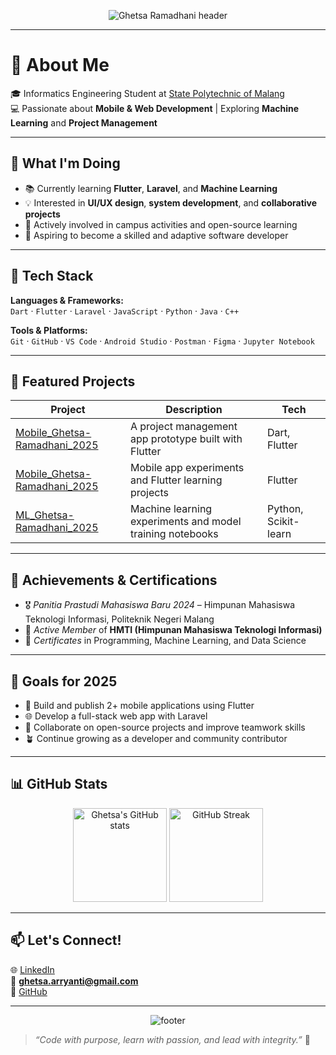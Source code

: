 <!-- Banner atau Intro Visual -->
<p align="center">
  <img src="https://capsule-render.vercel.app/api?type=waving&color=gradient&height=180&section=header&text=Hi%20I'm%20Ghetsa%20Ramadhani%20👋&fontSize=28&fontAlignY=35&desc=Mobile%20and%20Web%20Developer%20Enthusiast&descAlignY=55&fontColor=ffffff" alt="Ghetsa Ramadhani header"/>
</p>

---

# 💫 About Me
🎓 Informatics Engineering Student at [State Polytechnic of Malang](https://www.polinema.ac.id)  
💻 Passionate about **Mobile & Web Development** | Exploring **Machine Learning** and **Project Management**  

---

## 🌱 What I'm Doing
- 📚 Currently learning **Flutter**, **Laravel**, and **Machine Learning**  
- 💡 Interested in **UI/UX design**, **system development**, and **collaborative projects**  
- 🚀 Actively involved in campus activities and open-source learning  
- 🎯 Aspiring to become a skilled and adaptive software developer  

---

## 🧠 Tech Stack
**Languages & Frameworks:**  
`Dart` · `Flutter` · `Laravel` · `JavaScript` · `Python` · `Java` · `C++`

**Tools & Platforms:**  
`Git` · `GitHub` · `VS Code` · `Android Studio` · `Postman` · `Figma` · `Jupyter Notebook`

---

## 📂 Featured Projects
| Project | Description | Tech |
|----------|--------------|------|
| [Mobile_Ghetsa-Ramadhani_2025](https://github.com/Ghetsa/Mobile_Ghetsa-Ramadhani_2025) | A project management app prototype built with Flutter | Dart, Flutter |
| [Mobile_Ghetsa-Ramadhani_2025](https://github.com/Ghetsa/Mobile_Ghetsa-Ramadhani_2025) | Mobile app experiments and Flutter learning projects | Flutter |
| [ML_Ghetsa-Ramadhani_2025](https://github.com/Ghetsa/ML_Ghetsa-Ramadhani_2025) | Machine learning experiments and model training notebooks | Python, Scikit-learn |

---

## 🏅 Achievements & Certifications
- 🎖️ *Panitia Prastudi Mahasiswa Baru 2024* – Himpunan Mahasiswa Teknologi Informasi, Politeknik Negeri Malang  
- 💬 *Active Member* of **HMTI (Himpunan Mahasiswa Teknologi Informasi)**  
- 📜 *Certificates* in Programming, Machine Learning, and Data Science  

---

## 🌟 Goals for 2025
- 📱 Build and publish 2+ mobile applications using Flutter  
- 🌐 Develop a full-stack web app with Laravel  
- 💬 Collaborate on open-source projects and improve teamwork skills  
- 🪴 Continue growing as a developer and community contributor  

---

## 📊 GitHub Stats
<p align="center">
  <img src="https://github-readme-stats.vercel.app/api?username=Ghetsa&show_icons=true&theme=tokyonight" alt="Ghetsa's GitHub stats" height="150"/>
  <img src="https://github-readme-streak-stats.herokuapp.com/?user=Ghetsa&theme=tokyonight" alt="GitHub Streak" height="150"/>
</p>

---

## 📫 Let's Connect!
🌐 [LinkedIn](https://www.linkedin.com/in/ghetsa-ramadhani-riska-arryanti-6b261b2a2/)  
📧 **ghetsa.arryanti@gmail.com**  
🐙 [GitHub](https://github.com/Ghetsa)  

---

<p align="center">
  <img src="https://capsule-render.vercel.app/api?type=waving&color=gradient&height=120&section=footer" alt="footer"/>
</p>

> *“Code with purpose, learn with passion, and lead with integrity.”* 💫
